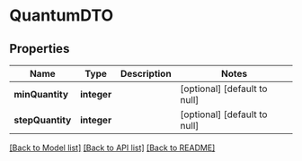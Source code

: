 # QuantumDTO

## Properties
Name | Type | Description | Notes
------------ | ------------- | ------------- | -------------
**minQuantity** | **integer** |  | [optional] [default to null]
**stepQuantity** | **integer** |  | [optional] [default to null]

[[Back to Model list]](../README.md#documentation-for-models) [[Back to API list]](../README.md#documentation-for-api-endpoints) [[Back to README]](../README.md)


